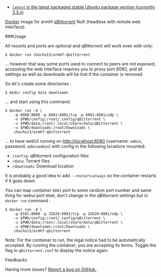 * [`latest` is the latest packaged stable Ubuntu package version (currently 3.3.x)](https://github.com/chocho13/armhf-qbittorrent/blob/master/Dockerfile)

[Docker](https://www.docker.com/) image for armhf [qBittorrent](http://www.qbittorrent.org/) NoX (headless with remote web interface).

###Usage

All mounts and ports are optional and qBittorrent will work even with only:

    $ docker run chocho13/armhf-qbittorrent

... however that way some ports used to connect to peers are not exposed, accessing the web interface requires you to proxy port 8080, and all settings as well as downloads will be lost if the container is removed.

So let's create some directories :

    $ mkdir config data downloads

... and start using this command:

    $ docker run -d \
        -p 8080:8080 -p 6881:6881/tcp -p 6881:6881/udp \
        -v $PWD/config:/root/.config/qBittorrent \
        -v $PWD/data:/root/.local/share/data/qBittorrent \
        -v $PWD/downloads:/root/Downloads \
        chocho13/armhf-qbittorrent

... to have webUI running on [http://localhost:8080](http://localhost:8080) (username: `admin`, password: `adminadmin`) with config in the following locations mounted:

* `/config`: qBittorrent configuration files
* `/data`: Torrent files
* `/downloads`: Download location

It is probably a good idea to add `--restart=always` so the container restarts if it goes down.

You can map container `6881` port to some random port number and same thing for webui port `8080`, don't change in the qBittorrent settings but in `docker run` command :

    $ docker run -d \
        -p 8181:8080 -p 32620:6881/tcp -p 32620:6881/udp \
        -v $PWD/config:/root/.config/qBittorrent \
        -v $PWD/data:/root/.local/share/data/qBittorrent \
        -v $PWD/downloads:/root/Downloads \
        chocho13/armhf-qbittorrent

Note: For the container to run, the legal notice had to be automatically accepted. By running the container, you are accepting its terms. Toggle the flag in `qBittorrent.conf` to display the notice again.

Feedbacks

Having more issues? [Report a bug on GitHub.](https://github.com/chocho13/armhf-qbittorrent/issues)

